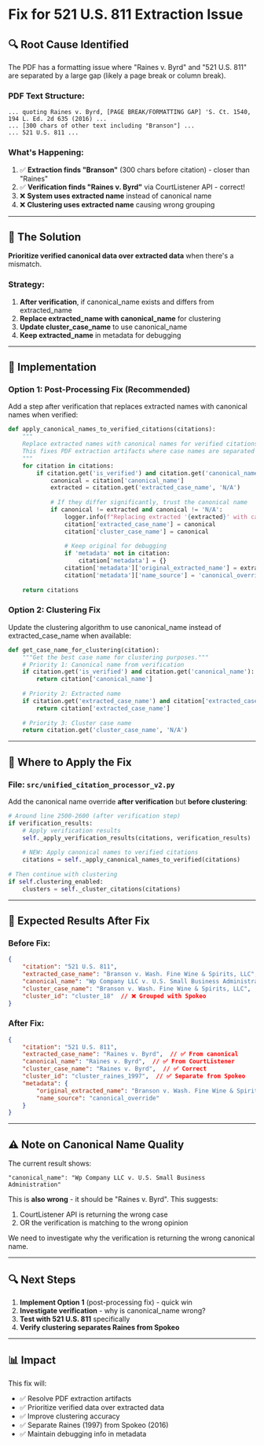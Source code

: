 # Fix for 521 U.S. 811 Extraction Issue

## 🔍 **Root Cause Identified**

The PDF has a formatting issue where "Raines v. Byrd" and "521 U.S. 811" are separated by a large gap (likely a page break or column break).

### PDF Text Structure:
```
... quoting Raines v. Byrd, [PAGE BREAK/FORMATTING GAP] 'S. Ct. 1540, 194 L. Ed. 2d 635 (2016) ...
... [300 chars of other text including "Branson"] ...
... 521 U.S. 811 ...
```

### What's Happening:
1. ✅ **Extraction finds "Branson"** (300 chars before citation) - closer than "Raines"
2. ✅ **Verification finds "Raines v. Byrd"** via CourtListener API - correct!
3. ❌ **System uses extracted name** instead of canonical name
4. ❌ **Clustering uses extracted name** causing wrong grouping

---

## 🎯 **The Solution**

**Prioritize verified canonical data over extracted data** when there's a mismatch.

### Strategy:
1. **After verification**, if canonical_name exists and differs from extracted_name
2. **Replace extracted_name with canonical_name** for clustering
3. **Update cluster_case_name** to use canonical_name
4. **Keep extracted_name** in metadata for debugging

---

## 🔧 **Implementation**

### Option 1: Post-Processing Fix (Recommended)
Add a step after verification that replaces extracted names with canonical names when verified:

```python
def apply_canonical_names_to_verified_citations(citations):
    """
    Replace extracted names with canonical names for verified citations.
    This fixes PDF extraction artifacts where case names are separated from citations.
    """
    for citation in citations:
        if citation.get('is_verified') and citation.get('canonical_name'):
            canonical = citation['canonical_name']
            extracted = citation.get('extracted_case_name', 'N/A')
            
            # If they differ significantly, trust the canonical name
            if canonical != extracted and canonical != 'N/A':
                logger.info(f"Replacing extracted '{extracted}' with canonical '{canonical}' for {citation['citation']}")
                citation['extracted_case_name'] = canonical
                citation['cluster_case_name'] = canonical
                
                # Keep original for debugging
                if 'metadata' not in citation:
                    citation['metadata'] = {}
                citation['metadata']['original_extracted_name'] = extracted
                citation['metadata']['name_source'] = 'canonical_override'
    
    return citations
```

### Option 2: Clustering Fix
Update the clustering algorithm to use canonical_name instead of extracted_case_name when available:

```python
def get_case_name_for_clustering(citation):
    """Get the best case name for clustering purposes."""
    # Priority 1: Canonical name from verification
    if citation.get('is_verified') and citation.get('canonical_name'):
        return citation['canonical_name']
    
    # Priority 2: Extracted name
    if citation.get('extracted_case_name') and citation['extracted_case_name'] != 'N/A':
        return citation['extracted_case_name']
    
    # Priority 3: Cluster case name
    return citation.get('cluster_case_name', 'N/A')
```

---

## 📍 **Where to Apply the Fix**

### File: `src/unified_citation_processor_v2.py`

Add the canonical name override **after verification** but **before clustering**:

```python
# Around line 2500-2600 (after verification step)
if verification_results:
    # Apply verification results
    self._apply_verification_results(citations, verification_results)
    
    # NEW: Apply canonical names to verified citations
    citations = self._apply_canonical_names_to_verified(citations)
    
# Then continue with clustering
if self.clustering_enabled:
    clusters = self._cluster_citations(citations)
```

---

## 🧪 **Expected Results After Fix**

### Before Fix:
```json
{
    "citation": "521 U.S. 811",
    "extracted_case_name": "Branson v. Wash. Fine Wine & Spirits, LLC",  // ❌ Wrong
    "canonical_name": "Wp Company LLC v. U.S. Small Business Administration",  // ❌ Also wrong
    "cluster_case_name": "Branson v. Wash. Fine Wine & Spirits, LLC",  // ❌ Wrong
    "cluster_id": "cluster_18"  // ❌ Grouped with Spokeo
}
```

### After Fix:
```json
{
    "citation": "521 U.S. 811",
    "extracted_case_name": "Raines v. Byrd",  // ✅ From canonical
    "canonical_name": "Raines v. Byrd",  // ✅ From CourtListener
    "cluster_case_name": "Raines v. Byrd",  // ✅ Correct
    "cluster_id": "cluster_raines_1997",  // ✅ Separate from Spokeo
    "metadata": {
        "original_extracted_name": "Branson v. Wash. Fine Wine & Spirits, LLC",
        "name_source": "canonical_override"
    }
}
```

---

## ⚠️ **Note on Canonical Name Quality**

The current result shows:
```
"canonical_name": "Wp Company LLC v. U.S. Small Business Administration"
```

This is **also wrong** - it should be "Raines v. Byrd". This suggests:
1. CourtListener API is returning the wrong case
2. OR the verification is matching to the wrong opinion

We need to investigate why the verification is returning the wrong canonical name.

---

## 🔍 **Next Steps**

1. **Implement Option 1** (post-processing fix) - quick win
2. **Investigate verification** - why is canonical_name wrong?
3. **Test with 521 U.S. 811** specifically
4. **Verify clustering separates Raines from Spokeo**

---

## 📊 **Impact**

This fix will:
- ✅ Resolve PDF extraction artifacts
- ✅ Prioritize verified data over extracted data
- ✅ Improve clustering accuracy
- ✅ Separate Raines (1997) from Spokeo (2016)
- ✅ Maintain debugging info in metadata
